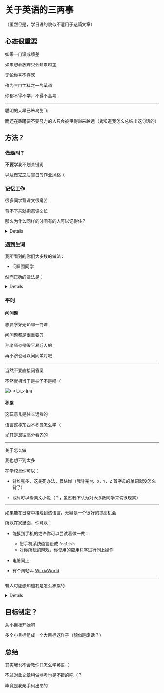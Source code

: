 # 关于英语的三两事

（虽然但是，学日语的貌似不适用于这篇文章）

## 心态很重要

如果一门课成绩差

如果想着放弃只会越来越差

无论你喜不喜欢

作为三门主科之一的英语

你都不得不学，不得不高考

---

聪明的人早已笨鸟先飞

而还在踌躇要不要努力的人只会被甩得越来越远（鬼知道我怎么总结出这句话的）

## 方法？

### 做题时？

**不要**学我不划关键词

以及做完之后雪白的作业风格（

### 记忆工作

很多同学背课文很痛苦

背不下来就抱怨课文长

那么为什么同样的时间有的人可以记得住？

<details>

    关键在于记背时的方法<br />
    读时自然要认真读<br />
    但是光动嘴只会导致花大量时间——形成嘴部的肌肉记忆<br />
    带着思考去读——比如可以思考此处的含义、好在何处<br />
</details>

### 遇到生词

我所看到的你们大多数的做法：

- 问周围同学

然而正确的做法是：

<details>

    自己查字典，自己查出来的比问来的记忆更深刻（<br />
</details>

### 平时

#### 问问题

想要学好无论哪一门课

问问题都是很重要的

孙老师也是很平易近人的

再不济也可以问同学对吧

---

当然不要直接问答案

不然就相当于是抄了不是吗（

![ctrl_c_v.jpg](https://i.loli.net/2021/11/14/On6ue5CgwDJLsR9.jpg)

#### 积累

这玩意儿是往长远看的

语言这种东西不积累怎么学（

尤其是想往高分看齐的

---

关于怎么做

我也想不到太多

在学校里你可以：

- 背维克多，这是死办法，很枯燥（我背完 `W`、`X`、`Y`、`Z` 首字母的单词就没怎么背了）

- 或许可以看英文小说（？，虽然我不认为对大多数同学来说很现实）

---

如果能在日常中接触到该语言，无疑是一个很好的提高机会

所以在家里面，你可以：

- 能摸到手机的或许你可以尝试着做一做：
  - 把手机系统语言设成 `English`
  - 对你所玩的游戏，你使用的应用程序进行同上操作

- 电脑同上

- 有个网站叫 [WuxiaWorld](https://www.wuxiaworld.com/)

---

有人可能想知道我是怎么积累的

<details>

我当初是通过编程的（无误

全英文的界面，多琢磨亿下就能理解

![Eclipse](https://i.loli.net/2021/11/14/KnaTqNv51x8H3zL.png)

或是在 `Discord` 上与其他外部库原作者交流

![Discord](https://i.loli.net/2021/11/14/u1yXQ6h5L2Ndpb3.png)

</details>

## 目标制定？

从小目标开始吧

多个小目标组成一个大目标这样子（貌似是废话？）

## 总结

其实我也不会教你们怎么学英语（

不过对此文章稍做参考也是不错的吧（？

毕竟是我亲手码出来的
